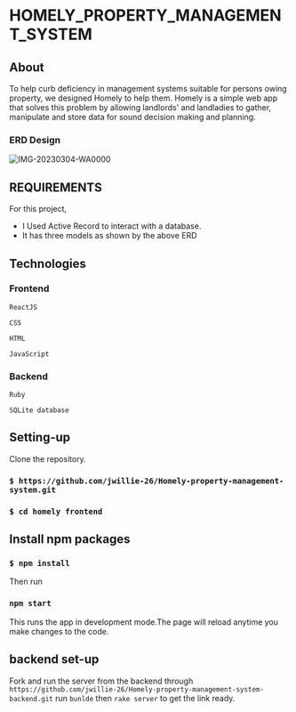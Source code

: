 # HOMELY_PROPERTY_MANAGEMENT_SYSTEM



## About
To help curb deficiency in management systems suitable for persons owing property, we designed Homely to help them. Homely is a simple web app that solves this problem by allowing landlords' and landladies to gather, manipulate and store data for sound decision making and planning.

### ERD Design

![IMG-20230304-WA0000](https://user-images.githubusercontent.com/105637783/222875223-9d15db81-00c3-4108-b6c5-a5db51a52609.jpg)




## REQUIREMENTS

For this project,

- I Used Active Record to interact with a database.
- It has three models as shown by the above ERD


## Technologies

### Frontend

`ReactJS`

`CSS`

`HTML`

`JavaScript`

### Backend

`Ruby ` 

`SQLite database`

## Setting-up
Clone the repository.

### `$ https://github.com/jwillie-26/Homely-property-management-system.git`

### `$ cd homely frontend`

## Install npm packages

### `$ npm install`



Then run
 ### `npm start`
 This runs the app in development mode.The page will reload anytime you make changes to the code.
 
 
## backend set-up

 Fork and run the server from the backend through 
`https://github.com/jwillie-26/Homely-property-management-system-backend.git`
run `bunlde` then `rake server` to get the link ready.

